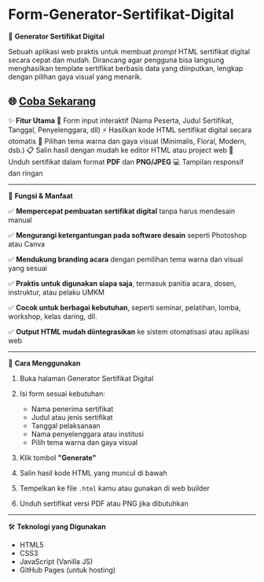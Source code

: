 # Form-Generator-Sertifikat-Digital

🎉 **Generator Sertifikat Digital**

Sebuah aplikasi web praktis untuk membuat *prompt* HTML sertifikat digital secara cepat dan mudah. Dirancang agar pengguna bisa langsung menghasilkan template sertifikat berbasis data yang diinputkan, lengkap dengan pilihan gaya visual yang menarik.

🌐 [Coba Sekarang](https://lilymarliana.github.io/Form-Generator-Sertifikat-Digital/)
---

✨ **Fitur Utama**
📝 Form input interaktif (Nama Peserta, Judul Sertifikat, Tanggal, Penyelenggara, dll)
⚡ Hasilkan kode HTML sertifikat digital secara otomatis
🎨 Pilihan tema warna dan gaya visual (Minimalis, Floral, Modern, dsb.)
📋 Salin hasil dengan mudah ke editor HTML atau project web
📁 Unduh sertifikat dalam format **PDF** dan **PNG/JPEG**
💻 Tampilan responsif dan ringan

---

🎯 **Fungsi & Manfaat**

✅ **Mempercepat pembuatan sertifikat digital** tanpa harus mendesain manual

✅ **Mengurangi ketergantungan pada software desain** seperti Photoshop atau Canva

✅ **Mendukung branding acara** dengan pemilihan tema warna dan visual yang sesuai

✅ **Praktis untuk digunakan siapa saja**, termasuk panitia acara, dosen, instruktur, atau pelaku UMKM

✅ **Cocok untuk berbagai kebutuhan**, seperti seminar, pelatihan, lomba, workshop, kelas daring, dll.

✅ **Output HTML mudah diintegrasikan** ke sistem otomatisasi atau aplikasi web


---

🚀 **Cara Menggunakan**

1. Buka halaman Generator Sertifikat Digital
2. Isi form sesuai kebutuhan:

   * Nama penerima sertifikat
   * Judul atau jenis sertifikat
   * Tanggal pelaksanaan
   * Nama penyelenggara atau institusi
   * Pilih tema warna dan gaya visual
3. Klik tombol **"Generate"**
4. Salin hasil kode HTML yang muncul di bawah
5. Tempelkan ke file `.html` kamu atau gunakan di web builder
6. Unduh sertifikat versi PDF atau PNG jika dibutuhkan

---

🛠️ **Teknologi yang Digunakan**

* HTML5
* CSS3
* JavaScript (Vanilla JS)
* GitHub Pages (untuk hosting)
